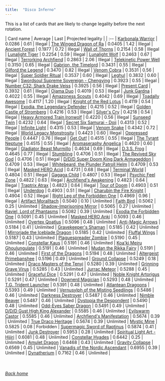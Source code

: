 ```yaml
---
title:  "Disco Inferno"
---
```


This is a list of cards that are likely to change legality before the next rotation.

| Card name | Average | Last | Projected legality |
| :-- |
[Karbonala Warrior](https://db.ygoprodeck.com/card/?search=Karbonala%20Warrior) | 0.0286 | 0.61 | Illegal |
[The Winged Dragon of Ra](https://db.ygoprodeck.com/card/?search=The%20Winged%20Dragon%20of%20Ra) | 0.0405 | 1.42 | Illegal |
[Ancient Forest](https://db.ygoprodeck.com/card/?search=Ancient%20Forest) | 0.1977 | 0.72 | Illegal |
[Wall of Thorns](https://db.ygoprodeck.com/card/?search=Wall%20of%20Thorns) | 0.2154 | 0.58 | Illegal |
[Lunalight Tiger](https://db.ygoprodeck.com/card/?search=Lunalight%20Tiger) | 0.2254 | 0.59 | Illegal |
[Lunalight Wolf](https://db.ygoprodeck.com/card/?search=Lunalight%20Wolf) | 0.2463 | 0.67 | Illegal |
[Terrorking Archfiend](https://db.ygoprodeck.com/card/?search=Terrorking%20Archfiend) | 0.2863 | 2.06 | Illegal |
[Telekinetic Power Well](https://db.ygoprodeck.com/card/?search=Telekinetic%20Power%20Well) | 0.3150 | 0.65 | Illegal |
[Gabrion, the Timelord](https://db.ygoprodeck.com/card/?search=Gabrion,%20the%20Timelord) | 0.3431 | 0.55 | Illegal |
[Gilford the Legend](https://db.ygoprodeck.com/card/?search=Gilford%20the%20Legend) | 0.3470 | 0.82 | Illegal |
[Venom Cobra](https://db.ygoprodeck.com/card/?search=Venom%20Cobra) | 0.3531 | 0.56 | Illegal |
[Super Soldier Ritual](https://db.ygoprodeck.com/card/?search=Super%20Soldier%20Ritual) | 0.3537 | 0.60 | Illegal |
[Leghul](https://db.ygoprodeck.com/card/?search=Leghul) | 0.3832 | 0.60 | Illegal |
[Swordsoul Supreme Sovereign - Chengying](https://db.ygoprodeck.com/card/?search=Swordsoul%20Supreme%20Sovereign%20-%20Chengying) | 0.3923 | 0.55 | Illegal |
[Number C32: Shark Drake Veiss](https://db.ygoprodeck.com/card/?search=Number%20C32:%20Shark%20Drake%20Veiss) | 0.3925 | 0.56 | Illegal |
[Present Card](https://db.ygoprodeck.com/card/?search=Present%20Card) | 0.3932 | 0.61 | Illegal |
[Ojama Duo](https://db.ygoprodeck.com/card/?search=Ojama%20Duo) | 0.4019 | 0.53 | Illegal |
[Junk Gardna](https://db.ygoprodeck.com/card/?search=Junk%20Gardna) | 0.4022 | 0.55 | Illegal |
[Amazoness Scouts](https://db.ygoprodeck.com/card/?search=Amazoness%20Scouts) | 0.4042 | 0.69 | Illegal |
[Toadally Awesome](https://db.ygoprodeck.com/card/?search=Toadally%20Awesome) | 0.4117 | 1.20 | Illegal |
[Knight of the Red Lotus](https://db.ygoprodeck.com/card/?search=Knight%20of%20the%20Red%20Lotus) | 0.4119 | 0.54 | Illegal |
[Exodia, the Legendary Defender](https://db.ygoprodeck.com/card/?search=Exodia,%20the%20Legendary%20Defender) | 0.4215 | 0.52 | Illegal |
[Golden Castle of Stromberg](https://db.ygoprodeck.com/card/?search=Golden%20Castle%20of%20Stromberg) | 0.4216 | 0.53 | Illegal |
[Silver's Cry](https://db.ygoprodeck.com/card/?search=Silver's%20Cry) | 0.4218 | 0.54 | Illegal |
[Heavy Armored Train Ironwolf](https://db.ygoprodeck.com/card/?search=Heavy%20Armored%20Train%20Ironwolf) | 0.4220 | 0.56 | Illegal |
[Sunseed Twin](https://db.ygoprodeck.com/card/?search=Sunseed%20Twin) | 0.4232 | 0.64 | Illegal |
[Secret Six Samurai - Doji](https://db.ygoprodeck.com/card/?search=Secret%20Six%20Samurai%20-%20Doji) | 0.4313 | 0.52 | Illegal |
[Infinite Light](https://db.ygoprodeck.com/card/?search=Infinite%20Light) | 0.4315 | 0.53 | Illegal |
[Venom Snake](https://db.ygoprodeck.com/card/?search=Venom%20Snake) | 0.4342 | 0.72 | Illegal |
[World Legacy Monstrosity](https://db.ygoprodeck.com/card/?search=World%20Legacy%20Monstrosity) | 0.4423 | 0.60 | Illegal |
[Oppressed People](https://db.ygoprodeck.com/card/?search=Oppressed%20People) | 0.4447 | 0.76 | Illegal |
[Get Out!](https://db.ygoprodeck.com/card/?search=Get%20Out!) | 0.4515 | 0.55 | Illegal |
[The Tyrant Neptune](https://db.ygoprodeck.com/card/?search=The%20Tyrant%20Neptune) | 0.4515 | 0.55 | Illegal |
[Aromaseraphy Angelica](https://db.ygoprodeck.com/card/?search=Aromaseraphy%20Angelica) | 0.4620 | 0.60 | Illegal |
[Gladiator Beast Murmillo](https://db.ygoprodeck.com/card/?search=Gladiator%20Beast%20Murmillo) | 0.4634 | 0.69 | Illegal |
[D.3.S. Frog](https://db.ygoprodeck.com/card/?search=D.3.S.%20Frog) | 0.4645 | 0.77 | Illegal |
[Stumbling](https://db.ygoprodeck.com/card/?search=Stumbling) | 0.4706 | 0.51 | Illegal |
[The Revived Sky God](https://db.ygoprodeck.com/card/?search=The%20Revived%20Sky%20God) | 0.4706 | 0.51 | Illegal |
[D/D/D Super Doom King Dark Armageddon](https://db.ygoprodeck.com/card/?search=D/D/D%20Super%20Doom%20King%20Dark%20Armageddon) | 0.4709 | 0.53 | Illegal |
[Whitebeard, the Plunder Patroll Helm](https://db.ygoprodeck.com/card/?search=Whitebeard,%20the%20Plunder%20Patroll%20Helm) | 0.4709 | 0.53 | Illegal |
[Masked HERO Acid](https://db.ygoprodeck.com/card/?search=Masked%20HERO%20Acid) | 0.4731 | 0.68 | Illegal |
[Terminal World](https://db.ygoprodeck.com/card/?search=Terminal%20World) | 0.4804 | 0.51 | Illegal |
[Gagaga Child](https://db.ygoprodeck.com/card/?search=Gagaga%20Child) | 0.4807 | 0.53 | Illegal |
[Psychic Feel Zone](https://db.ygoprodeck.com/card/?search=Psychic%20Feel%20Zone) | 0.4822 | 0.63 | Illegal |
[Archfiend's Awakening](https://db.ygoprodeck.com/card/?search=Archfiend's%20Awakening) | 0.4823 | 0.64 | Illegal |
[Traptrix Atrax](https://db.ygoprodeck.com/card/?search=Traptrix%20Atrax) | 0.4823 | 0.64 | Illegal |
[Tour of Doom](https://db.ygoprodeck.com/card/?search=Tour%20of%20Doom) | 0.4903 | 0.51 | Illegal |
[Underdog](https://db.ygoprodeck.com/card/?search=Underdog) | 0.4903 | 0.51 | Illegal |
[Charubin the Fire Knight](https://db.ygoprodeck.com/card/?search=Charubin%20the%20Fire%20Knight) | 0.4904 | 0.52 | Illegal |
[Right Leg of the Forbidden One](https://db.ygoprodeck.com/card/?search=Right%20Leg%20of%20the%20Forbidden%20One) | 0.4969 | 0.96 | Illegal |
[Artifact Moralltach](https://db.ygoprodeck.com/card/?search=Artifact%20Moralltach) | 0.5040 | 0.10 | Unlimited |
[Faith Bird](https://db.ygoprodeck.com/card/?search=Faith%20Bird) | 0.5062 | 0.25 | Unlimited |
[Shadow-Imprisoning Mirror](https://db.ygoprodeck.com/card/?search=Shadow-Imprisoning%20Mirror) | 0.5065 | 0.27 | Unlimited |
[Raviel, Lord of Phantasms](https://db.ygoprodeck.com/card/?search=Raviel,%20Lord%20of%20Phantasms) | 0.5082 | 0.39 | Unlimited |
[Exodia the Forbidden One](https://db.ygoprodeck.com/card/?search=Exodia%20the%20Forbidden%20One) | 0.5091 | 0.45 | Unlimited |
[Masked HERO Anki](https://db.ygoprodeck.com/card/?search=Masked%20HERO%20Anki) | 0.5093 | 0.46 | Unlimited |
[Overtex Qoatlus](https://db.ygoprodeck.com/card/?search=Overtex%20Qoatlus) | 0.5096 | 0.48 | Unlimited |
[Anti-Magic Arrows](https://db.ygoprodeck.com/card/?search=Anti-Magic%20Arrows) | 0.5184 | 0.41 | Unlimited |
[Gravekeeper's Shaman](https://db.ygoprodeck.com/card/?search=Gravekeeper's%20Shaman) | 0.5185 | 0.42 | Unlimited |
[Mirrorjade the Iceblade Dragon](https://db.ygoprodeck.com/card/?search=Mirrorjade%20the%20Iceblade%20Dragon) | 0.5185 | 0.42 | Unlimited |
[Fluffal Wings](https://db.ygoprodeck.com/card/?search=Fluffal%20Wings) | 0.5187 | 0.43 | Unlimited |
[Plaguespreader Zombie](https://db.ygoprodeck.com/card/?search=Plaguespreader%20Zombie) | 0.5190 | 0.45 | Unlimited |
[Constellar Kaus](https://db.ygoprodeck.com/card/?search=Constellar%20Kaus) | 0.5191 | 0.46 | Unlimited |
[Koa'ki Meiru Ghoulungulate](https://db.ygoprodeck.com/card/?search=Koa'ki%20Meiru%20Ghoulungulate) | 0.5191 | 0.46 | Unlimited |
[Mudan the Rikka Fairy](https://db.ygoprodeck.com/card/?search=Mudan%20the%20Rikka%20Fairy) | 0.5191 | 0.46 | Unlimited |
[First of the Dragons](https://db.ygoprodeck.com/card/?search=First%20of%20the%20Dragons) | 0.5194 | 0.48 | Unlimited |
[Altergeist Primebanshee](https://db.ygoprodeck.com/card/?search=Altergeist%20Primebanshee) | 0.5196 | 0.49 | Unlimited |
[Ground Collapse](https://db.ygoprodeck.com/card/?search=Ground%20Collapse) | 0.5249 | 0.18 | Unlimited |
[Draco Masters of the Tenyi](https://db.ygoprodeck.com/card/?search=Draco%20Masters%20of%20the%20Tenyi) | 0.5280 | 0.39 | Unlimited |
[Grinning Grave Virus](https://db.ygoprodeck.com/card/?search=Grinning%20Grave%20Virus) | 0.5285 | 0.43 | Unlimited |
[Jurrac Meteor](https://db.ygoprodeck.com/card/?search=Jurrac%20Meteor) | 0.5288 | 0.45 | Unlimited |
[Graceful Dice](https://db.ygoprodeck.com/card/?search=Graceful%20Dice) | 0.5291 | 0.47 | Unlimited |
[Noble Knight Artorigus](https://db.ygoprodeck.com/card/?search=Noble%20Knight%20Artorigus) | 0.5291 | 0.47 | Unlimited |
[Downerd Magician](https://db.ygoprodeck.com/card/?search=Downerd%20Magician) | 0.5293 | 0.48 | Unlimited |
[T.G. Trident Launcher](https://db.ygoprodeck.com/card/?search=T.G.%20Trident%20Launcher) | 0.5391 | 0.48 | Unlimited |
[Atlantean Dragoons](https://db.ygoprodeck.com/card/?search=Atlantean%20Dragoons) | 0.5393 | 0.49 | Unlimited |
[Vernusylph of the Misting Seedlings](https://db.ygoprodeck.com/card/?search=Vernusylph%20of%20the%20Misting%20Seedlings) | 0.5486 | 0.46 | Unlimited |
[Darkness Destroyer](https://db.ygoprodeck.com/card/?search=Darkness%20Destroyer) | 0.5487 | 0.46 | Unlimited |
[Nimble Beaver](https://db.ygoprodeck.com/card/?search=Nimble%20Beaver) | 0.5487 | 0.46 | Unlimited |
[Dystopia the Despondent](https://db.ygoprodeck.com/card/?search=Dystopia%20the%20Despondent) | 0.5490 | 0.48 | Unlimited |
[Odd-Eyes Saber Dragon](https://db.ygoprodeck.com/card/?search=Odd-Eyes%20Saber%20Dragon) | 0.5491 | 0.49 | Unlimited |
[D/D/D Gust High King Alexander](https://db.ygoprodeck.com/card/?search=D/D/D%20Gust%20High%20King%20Alexander) | 0.5585 | 0.46 | Unlimited |
[Evilswarm Castor](https://db.ygoprodeck.com/card/?search=Evilswarm%20Castor) | 0.5585 | 0.46 | Unlimited |
[Archfiend's Manifestation](https://db.ygoprodeck.com/card/?search=Archfiend's%20Manifestation) | 0.5674 | 0.39 | Unlimited |
[True Draco Heritage](https://db.ygoprodeck.com/card/?search=True%20Draco%20Heritage) | 0.5674 | 0.39 | Unlimited |
[Mystic Mine](https://db.ygoprodeck.com/card/?search=Mystic%20Mine) | 0.5825 | 0.08 | Forbidden |
[Supermagic Sword of Raptinus](https://db.ygoprodeck.com/card/?search=Supermagic%20Sword%20of%20Raptinus) | 0.5874 | 0.41 | Unlimited |
[Junk Destroyer](https://db.ygoprodeck.com/card/?search=Junk%20Destroyer) | 0.5953 | 0.28 | Unlimited |
[Spiritual Light Art - Hijiri](https://db.ygoprodeck.com/card/?search=Spiritual%20Light%20Art%20-%20Hijiri) | 0.6081 | 0.48 | Unlimited |
[Constellar Hyades](https://db.ygoprodeck.com/card/?search=Constellar%20Hyades) | 0.6442 | 0.25 | Unlimited |
[Amulet Dragon](https://db.ygoprodeck.com/card/?search=Amulet%20Dragon) | 0.6468 | 0.43 | Unlimited |
[Gravity Collapse](https://db.ygoprodeck.com/card/?search=Gravity%20Collapse) | 0.6569 | 0.45 | Unlimited |
[Vanadis of the Nordic Ascendant](https://db.ygoprodeck.com/card/?search=Vanadis%20of%20the%20Nordic%20Ascendant) | 0.6955 | 0.39 | Unlimited |
[Dynatherium](https://db.ygoprodeck.com/card/?search=Dynatherium) | 0.7162 | 0.46 | Unlimited |

<br>

###### [Back home](index)